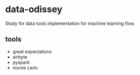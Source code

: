 # data-odissey

Study for data tools implementation for machine learning flow.

## tools
- great expectations
- airbyte
- pyspark
- monte carlo
